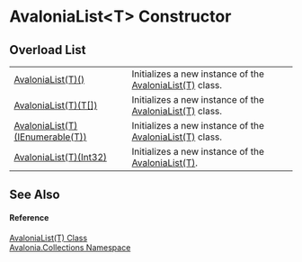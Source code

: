 # AvaloniaList&lt;T&gt; Constructor


## Overload List
<table>
<tr>
<td><a href="M_Avalonia_Collections_AvaloniaList_1__ctor">AvaloniaList(T)()</a></td>
<td>Initializes a new instance of the <a href="T_Avalonia_Collections_AvaloniaList_1">AvaloniaList(T)</a> class.</td>
</tr>
<tr>
<td><a href="M_Avalonia_Collections_AvaloniaList_1__ctor_3">AvaloniaList(T)(T[])</a></td>
<td>Initializes a new instance of the <a href="T_Avalonia_Collections_AvaloniaList_1">AvaloniaList(T)</a> class.</td>
</tr>
<tr>
<td><a href="M_Avalonia_Collections_AvaloniaList_1__ctor_1">AvaloniaList(T)(IEnumerable(T))</a></td>
<td>Initializes a new instance of the <a href="T_Avalonia_Collections_AvaloniaList_1">AvaloniaList(T)</a> class.</td>
</tr>
<tr>
<td><a href="M_Avalonia_Collections_AvaloniaList_1__ctor_2">AvaloniaList(T)(Int32)</a></td>
<td>Initializes a new instance of the <a href="T_Avalonia_Collections_AvaloniaList_1">AvaloniaList(T)</a>.</td>
</tr>
</table>

## See Also


#### Reference
<a href="T_Avalonia_Collections_AvaloniaList_1">AvaloniaList(T) Class</a>  
<a href="N_Avalonia_Collections">Avalonia.Collections Namespace</a>  
